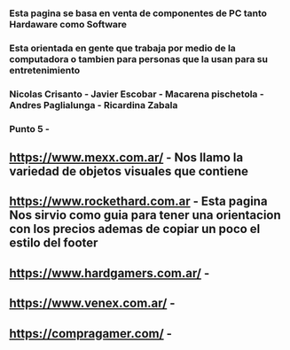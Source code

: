 ### Esta pagina se basa en venta de componentes de PC tanto Hardaware como Software
### Esta orientada en gente que trabaja por medio de la computadora o tambien para personas que la usan para su entretenimiento
### Nicolas Crisanto - Javier Escobar - Macarena pischetola - Andres Paglialunga - Ricardina Zabala

### Punto 5 -
## https://www.mexx.com.ar/ - Nos llamo la variedad de objetos visuales que contiene 
## https://www.rockethard.com.ar - Esta pagina Nos sirvio como guia para tener una orientacion con los precios ademas de copiar un poco el estilo del footer
## https://www.hardgamers.com.ar/ - 
## https://www.venex.com.ar/ -
## https://compragamer.com/ -